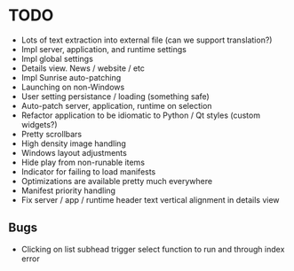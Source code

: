 # TODO

* Lots of text extraction into external file (can we support translation?)
* Impl server, application, and runtime settings
* Impl global settings
* Details view. News / website / etc
* Impl Sunrise auto-patching
* Launching on non-Windows
* User setting persistance / loading (something safe)
* Auto-patch server, application, runtime on selection
* Refactor application to be idiomatic to Python / Qt styles (custom widgets?)
* Pretty scrollbars
* High density image handling
* Windows layout adjustments
* Hide play from non-runable items
* Indicator for failing to load manifests
* Optimizations are available pretty much everywhere
* Manifest priority handling
* Fix server / app / runtime header text vertical alignment in details view

## Bugs
* Clicking on list subhead trigger select function to run and through index error
